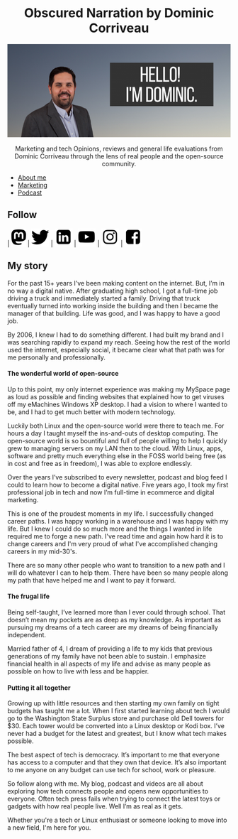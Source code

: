 <h1 style="text-align: center;">Obscured Narration by Dominic Corriveau</h1>
<img src="/assets/Hello-840x350.png" alt="Obscured Narration blog logo" style="text-align: center;" />


<p style="text-align: center;">Marketing and tech Opinions, reviews and general life evaluations from Dominic Corriveau through the lens of real people and the open-source community.</p>

- [About me](https://cinimodev.github.io/about/)
- [Marketing](https://cinimodev.github.io/marketing.html)
- [Podcast](https://anchor.fm/dctalks)


## Follow
| [![Mastodon logo](/assets/mastodon.png)](https://mstdn.social/@cinimodev) | [![Twitter logo](/assets/twitter.png)](https://twitter.com/domcorriveau) | [![LinkedIn logo](/assets/linkedin.png)](https://linkedin.com/in/domcorriveau) | [![YouTube logo](/assets/youtube.png)](https://www.youtube.com/dominiccorriveau) | [![Instagram logo](/assets/instagram.png)](https://instagram.com/domcorriveau) | [![Facebook logo](/assets/facebook.png)](https://www.facebook.com/obscurednarration)

## My story
For the past 15+ years I’ve been making content on the internet. But, I’m in no way a digital native. After graduating high school, I got a full-time job driving a truck and immediately started a family. Driving that truck eventually turned into working inside the building and then I became the manager of that building. Life was good, and I was happy to have a good job.

By 2006, I knew I had to do something different. I had built my brand and I was searching rapidly to expand my reach. Seeing how the rest of the world used the internet, especially social, it became clear what that path was for me personally and professionally.

#### The wonderful world of open-source

Up to this point, my only internet experience was making my MySpace page as loud as possible and finding websites that explained how to get viruses off my eMachines Windows XP desktop. I had a vision to where I wanted to be, and I had to get much better with modern technology.

Luckily both Linux and the open-source world were there to teach me. For hours a day I taught myself the ins-and-outs of desktop computing. The open-source world is so bountiful and full of people willing to help I quickly grew to managing servers on my LAN then to the cloud. With Linux, apps, software and pretty much everything else in the FOSS world being free (as in cost and free as in freedom), I was able to explore endlessly.

Over the years I’ve subscribed to every newsletter, podcast and blog feed I could to learn how to become a digital native. Five years ago, I took my first professional job in tech and now I’m full-time in ecommerce and digital marketing.

This is one of the proudest moments in my life. I successfully changed career paths. I was happy working in a warehouse and I was happy with my life. But I knew I could do so much more and the things I wanted in life required me to forge a new path. I've read time and again how hard it is to change careers and I'm very proud of what I've accomplished changing careers in my mid-30's.

There are so many other people who want to transition to a new path and I will do whatever I can to help them. There have been so many people along my path that have helped me and I want to pay it forward.

#### The frugal life

Being self-taught, I’ve learned more than I ever could through school. That doesn’t mean my pockets are as deep as my knowledge. As important as pursuing my dreams of a tech career are my dreams of being financially independent.

Married father of 4, I dream of providing a life to my kids that previous generations of my family have not been able to sustain. I emphasize financial health in all aspects of my life and advise as many people as possible on how to live with less and be happier.

#### Putting it all together

Growing up with little resources and then starting my own family on tight budgets has taught me a lot. When I first started learning about tech I would go to the Washington State Surplus store and purchase old Dell towers for $30. Each tower would be converted into a Linux desktop or Kodi box. I’ve never had a budget for the latest and greatest, but I know what tech makes possible.

The best aspect of tech is democracy. It’s important to me that everyone has access to a computer and that they own that device. It’s also important to me anyone on any budget can use tech for school, work or pleasure.

So follow along with me. My blog, podcast and videos are all about exploring how tech connects people and opens new opportunities to everyone. Often tech press fails when trying to connect the latest toys or gadgets with how real people live. Well I’m as real as it gets.  

Whether you're a tech or Linux enthusiast or someone looking to move into a new field, I'm here for you.